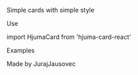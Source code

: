 Simple cards with simple style

Use

import HjumaCard from 'hjuma-card-react'

Examples

<!-- <HjumaCard type="centered" title="I love dogs" center="🐶" footer="I really like dogs" /> -->
<!-- <HjumaCard type="simple" title="I love dogs" center="🐶" /> -->
<!-- <HjumaCard type="mini" title="I love dogs" center="🐶"/> -->

Made by JurajJausovec
